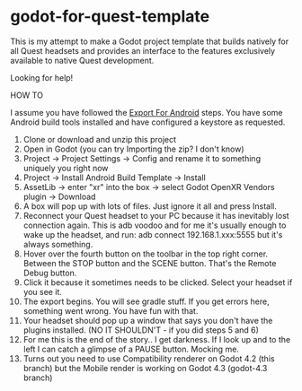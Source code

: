 # godot-for-quest-template
This is my attempt to make a Godot project template that builds natively for all Quest headsets and provides an interface to the features exclusively available to native Quest development.

Looking for help!

HOW TO

I assume you have followed the [Export For Android](https://docs.godotengine.org/en/stable/tutorials/export/exporting_for_android.html) steps.
You have some Android build tools installed and have configured a keystore as requested.

1. Clone or download and unzip this project
2. Open in Godot (you can try Importing the zip? I don't know)
3. Project -> Project Settings -> Config and rename it to something uniquely you right now
4. Project -> Install Android Build Template -> Install
5. AssetLib -> enter "xr" into the box -> select Godot OpenXR Vendors plugin -> Download
6. A box will pop up with lots of files. Just ignore it all and press Install.
7. Reconnect your Quest headset to your PC because it has inevitably lost connection again. This is adb voodoo and for me it's usually enough to wake up the headset, and run: adb connect 192.168.1.xxx:5555 but it's always something.
8. Hover over the fourth button on the toolbar in the top right corner. Between the STOP button and the SCENE button. That's the Remote Debug button.
9. Click it because it sometimes needs to be clicked. Select your headset if you see it.
10. The export begins. You will see gradle stuff. If you get errors here, something went wrong. You have fun with that.
11. Your headset should pop up a window that says you don't have the plugins installed. (NO IT SHOULDN'T - if you did steps 5 and 6)
12. For me this is the end of the story.. I get darkness. If I look up and to the left I can catch a glimpse of a PAUSE button. Mocking me.
13. Turns out you need to use Compatibility renderer on Godot 4.2 (this branch) but the Mobile render is working on Godot 4.3 (godot-4.3 branch)


